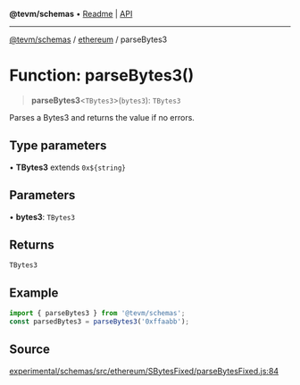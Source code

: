 **@tevm/schemas** • [Readme](../../README.md) \| [API](../../modules.md)

***

[@tevm/schemas](../../README.md) / [ethereum](../README.md) / parseBytes3

# Function: parseBytes3()

> **parseBytes3**\<`TBytes3`\>(`bytes3`): `TBytes3`

Parses a Bytes3 and returns the value if no errors.

## Type parameters

• **TBytes3** extends ```0x${string}```

## Parameters

• **bytes3**: `TBytes3`

## Returns

`TBytes3`

## Example

```ts
import { parseBytes3 } from '@tevm/schemas';
const parsedBytes3 = parseBytes3('0xffaabb');
```

## Source

[experimental/schemas/src/ethereum/SBytesFixed/parseBytesFixed.js:84](https://github.com/evmts/tevm-monorepo/blob/main/experimental/schemas/src/ethereum/SBytesFixed/parseBytesFixed.js#L84)
